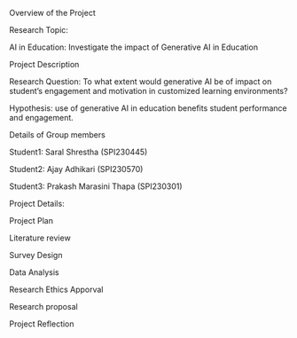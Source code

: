 Overview of the Project

Research Topic: 

AI in Education: Investigate the impact of Generative AI in Education

Project Description

Research Question: To what extent would generative AI be of impact on student’s engagement and motivation in customized learning environments?


Hypothesis: use of generative AI in education benefits student performance and engagement.

Details of Group members

Student1: Saral Shrestha (SPI230445)


Student2: Ajay Adhikari (SPI230570)

Student3: Prakash Marasini Thapa (SPI230301)

Project Details:

Project Plan

Literature review

Survey Design

Data Analysis

Research Ethics Apporval

Research proposal 

Project Reflection


